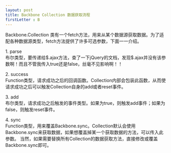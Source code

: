 ```yaml
---
layout: post
title: Backbone Collection 数据获取流程
firstLetter : B
---
```


<p>
	Backbone.Collection 类有一个fetch方法，用来从某个数据源获取数据。为了适配各种数据源类型，fetch方法提供了许多可选参数，下面一一介绍。
</p>
<p>
	1. parse <br />
	布尔类型，要传递给$.ajax方法，查了一下jQuery的文档，发现$.ajax并没有该参数啊！而且不管我传入true还是false，丝毫不见影响啊！！
</p>
<p>
	2. success <br />
	Function类型，请求成功之后的回调函数。Collection内部会包装此函数，从而使请求成功之后可以触发Collection自身的add或者reset事件。
</p>
<p>
	3. add <br />
	布尔类型，请求成功之后触发的事件类型。如果为true，则触发add事件；如果为false，则触发reset事件。
</p>
<p>
	4. sync <br />
	Function类型，用来覆盖Backbone.sync。Collection默认会使用Backbone.sync来获取数据，如果想覆盖掉某一个获取数据的方法，可以传入此参数。
	当然，如果需要替换所有Collection的数据获取方法，直接修改或覆盖Backbone.sync即可。
</p>
